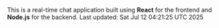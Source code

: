 This is a real-time chat application built using **React** for the frontend and **Node.js** for the backend.
Last updated: Sat Jul 12 04:21:25 UTC 2025
